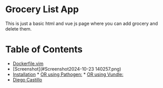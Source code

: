 # Grocery List App
This is just a basic html and vue js page where you can add grocery and delete them.


Table of Contents
=================

  * [Dockerfile.vim](#dockerfilevim)
  * [Screenshot](#Screenshot2024-10-23 140257.png)
  * [Installation](#installation)
        * [OR using Pathogen:](#or-using-pathogen)
        * [OR using Vundle:](#or-using-vundle)
  * [Diego Castillo](#license)
